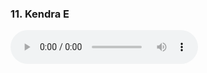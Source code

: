 <h3>11. Kendra E</h3>
<audio controls controlsList="nodownload">
  <source src="Kendra E.mp3" type="audio/mpeg">

